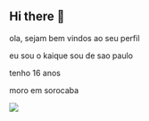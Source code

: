 ## Hi there 👋

ola, sejam bem vindos ao seu perfil 

eu sou o kaique sou de sao paulo
    
tenho 16 anos 

moro em sorocaba


![](https://media.tenor.com/GTa4g0Dak5wAAAAM/wednesday.gif)
